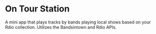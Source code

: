 On Tour Station  
===============  

A mini app that plays tracks by bands playing local shows based on your Rdio collection. Utilizes the Bandsintown and Rdio APIs.
